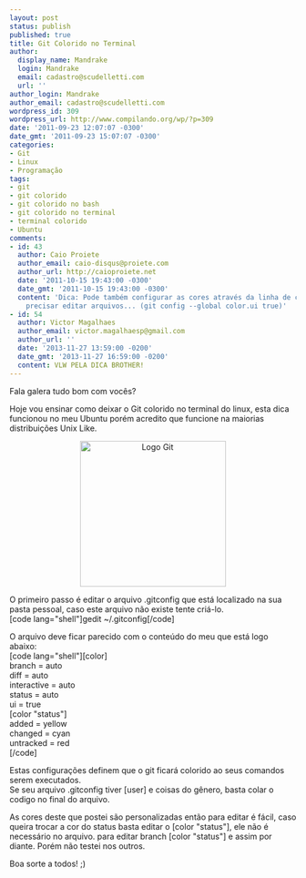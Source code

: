 ```yaml
---
layout: post
status: publish
published: true
title: Git Colorido no Terminal
author:
  display_name: Mandrake
  login: Mandrake
  email: cadastro@scudelletti.com
  url: ''
author_login: Mandrake
author_email: cadastro@scudelletti.com
wordpress_id: 309
wordpress_url: http://www.compilando.org/wp/?p=309
date: '2011-09-23 12:07:07 -0300'
date_gmt: '2011-09-23 15:07:07 -0300'
categories:
- Git
- Linux
- Programação
tags:
- git
- git colorido
- git colorido no bash
- git colorido no terminal
- terminal colorido
- Ubuntu
comments:
- id: 43
  author: Caio Proiete
  author_email: caio-disqus@proiete.com
  author_url: http://caioproiete.net
  date: '2011-10-15 19:43:00 -0300'
  date_gmt: '2011-10-15 19:43:00 -0300'
  content: 'Dica: Pode também configurar as cores através da linha de comandos, sem
    precisar editar arquivos... (git config --global color.ui true)'
- id: 54
  author: Victor Magalhaes
  author_email: victor.magalhaesp@gmail.com
  author_url: ''
  date: '2013-11-27 13:59:00 -0200'
  date_gmt: '2013-11-27 16:59:00 -0200'
  content: VLW PELA DICA BROTHER!
---
```

<p>Fala galera tudo bom com vocês?</p>
<p>Hoje vou ensinar como deixar o Git colorido no terminal do linux, esta dica funcionou no meu Ubuntu porém acredito que funcione na maiorias distribuições Unix Like.</p>
<p style="text-align: center;"><a href="http://blog-scudelletti.rhcloud.com/wp-content/uploads/2011/09/git-logo.png"><img class="aligncenter size-full wp-image-310" style="border-style: initial; border-color: initial; border-width: 0px;" src="http://blog-scudelletti.rhcloud.com/wp-content/uploads/2011/09/git-logo.png" alt="Logo Git" width="256" height="256" /></a></p>
<p>O primeiro passo é editar o arquivo .gitconfig que está localizado na sua pasta pessoal, caso este arquivo não existe tente criá-lo.<br />
[code lang="shell"]gedit ~/.gitconfig[/code]</p>
<p>O arquivo deve ficar parecido com o conteúdo do meu que está logo abaixo:<br />
[code lang="shell"][color]<br />
        branch = auto<br />
        diff = auto<br />
        interactive = auto<br />
        status = auto<br />
        ui = true<br />
[color &quot;status&quot;]<br />
  added = yellow<br />
  changed = cyan<br />
  untracked = red<br />
[/code]</p>
<p>Estas configurações definem que o git ficará colorido ao seus comandos serem executados.<br />
Se seu arquivo .gitconfig tiver [user] e coisas do gênero, basta colar o codigo no final do arquivo.</p>
<p>As cores deste que postei são personalizadas então para editar é fácil, caso queira trocar a cor do status basta editar o [color "status"], ele não é necessário no arquivo. para editar branch [color "status"] e assim por diante. Porém não testei nos outros.</p>
<p>Boa sorte a todos! ;)</p>
